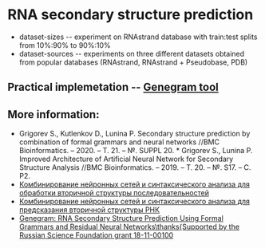 # RNA secondary structure prediction

  * dataset-sizes -- experiment on RNAstrand database with train:test splits from 10%:90% to 90%:10%
  * dataset-sources -- experiments on three different datasets obtained from popular databases (RNAstrand, RNAstrand + Pseudobase, PDB)

## Practical implemetation -- [Genegram tool](https://github.com/JetBrains-Research/Genegram)
## More information: 
  * Grigorev S., Kutlenkov D., Lunina P. Secondary structure prediction by combination of formal grammars and neural networks //BMC Bioinformatics. – 2020. – Т. 21. – №. SUPPL 20.  * Grigorev S., Lunina P. Improved Architecture of Artificial Neural Network for Secondary Structure Analysis //BMC Bioinformatics. – 2019. – Т. 20. – №. S17. – С. P2.
  * [Комбинирование нейронных сетей и синтаксического анализа для обработки вторичной структуры последовательностей](https://github.com/YaccConstructor/articles/blob/master/2019/diploma/Polina%20Lunina/diploma.pdf)
  * [Комбинирование нейронных сетей и синтаксического анализа для предсказания вторичной структуры РНК](https://github.com/YaccConstructor/articles/tree/master/2021/diploma/Polina%20Lunina)
  * [Genegram: RNA Secondary Structure Prediction Using Formal Grammars and Residual Neural Networks\thanks{Supported by the Russian Science Foundation grant 18-11-00100](https://github.com/YaccConstructor/articles/blob/master/InProgress/Genegram/main.pdf)
